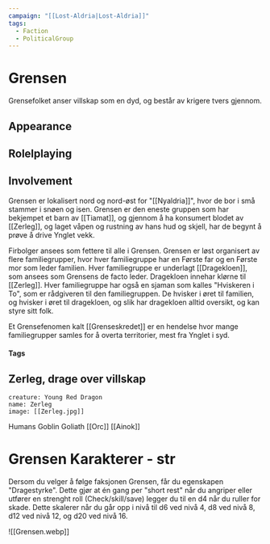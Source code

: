```yaml
---
campaign: "[[Lost-Aldria|Lost-Aldria]]"
tags:
  - Faction
  - PoliticalGroup
---
```

# Grensen
 Grensefolket anser villskap som en dyd, og består av krigere tvers gjennom.
## Appearance
## Rolelplaying
## Involvement
Grensen er lokalisert nord og nord-øst for "[[Nyaldria]]", hvor de bor i små stammer i snøen og isen. Grensen er den eneste gruppen som har bekjempet et barn av [[Tiamat]], og gjennom å ha konsumert blodet av [[Zerleg]], og laget våpen og rustning av hans hud og skjell, har de begynt å prøve å drive Ynglet vekk. 

Firbolger ansees som fettere til alle i Grensen. Grensen er løst organisert av flere familiegrupper, hvor hver familiegruppe har en Første far og en Første mor som leder familien. Hver familiegruppe er underlagt [[Dragekloen]], som ansees som Grensens de facto leder. Dragekloen innehar klørne til [[Zerleg]]. Hver familiegruppe har også en sjaman som kalles "Hviskeren i To", som er rådgiveren til den familiegruppen. De hvisker i øret til familien, og hvisker i øret til dragekloen, og slik har dragekloen alltid oversikt, og kan styre sitt folk. 

Et Grensefenomen kalt [[Grenseskredet]] er en hendelse hvor mange familiegrupper samles for å overta territorier, mest fra Ynglet i syd. 
#### Tags

## Zerleg, drage over villskap
```statblock
creature: Young Red Dragon
name: Zerleg
image: [[Zerleg.jpg]]

```
Humans
Goblin
Goliath
[[Orc]] 
[[Ainok]] 

# Grensen Karakterer - str
Dersom du velger å følge faksjonen Grensen, får du egenskapen "Dragestyrke". Dette gjør at én gang per "short rest" når du angriper eller utfører en strenght roll (Check/skill/save) legger du til en d4 når du ruller for skade. Dette skalerer når du går opp i nivå til d6 ved nivå 4, d8 ved nivå 8, d12 ved nivå 12, og d20 ved nivå 16.

![[Grensen.webp]]